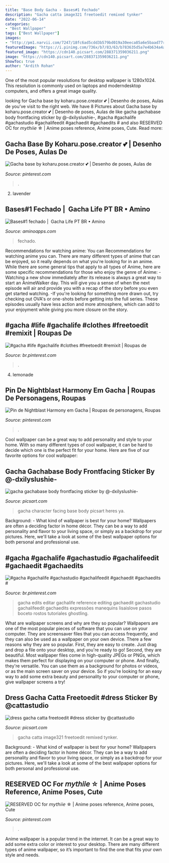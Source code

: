 ```yaml
---
title: "Base Body Gacha - Bases#1 Fechado"
description: "Gacha catta image321 freetoedit remixed tynker"
date: "2022-06-14"
categories:
- "Best Wallpaper"
tags: ["Best Wallpaper"]
images:
- "http://pm1.narvii.com/7247/18fc6ad5cdd3b579bd019a30eeca85a6e5baad77r1-800-480v2_uhq.jpg"
featuredImage: "https://i.pinimg.com/736x/b7/83/63/b783635d5a7e4b634a4a5214f08c2292.jpg"
featured_image: "https://cdn140.picsart.com/288371359036211.png"
image: "https://cdn140.picsart.com/288371359036211.png"
ShowToc: true
author: "Ardith Rohan"
---
```



One of the most popular resolutions for desktop wallpaper is 1280x1024. This resolution is commonly used on laptops and moderndesktop computers, and offers a great image quality.

	

		
looking for Gacha base by koharu.pose.creator 💕 | Desenho de poses, Aulas de you've visit to the right web. We have 8 Pictures about Gacha base by koharu.pose.creator 💕 | Desenho de poses, Aulas de like gacha gachabase body frontfacing sticker by @-dxilyslushie-, #gacha #gachalife #gachastudio #gachalifeedit #gachaedit #gachaedits # and also RESERVED OC for 𝘮𝘺𝘵𝘩𝘪𝘪𝘦 ☆ | Anime poses reference, Anime poses, Cute. Read more:
		
    
## Gacha Base By Koharu.pose.creator 💕 | Desenho De Poses, Aulas De

<img loading=lazy src="https://i.pinimg.com/736x/28/13/45/281345facb96e2446478c9fb24657611.jpg" onerror="this.onerror=null;this.src='https://tse1.mm.bing.net/th?id=OIP.TelXpF_MeTLwBrSCHzZ5vgHaGz&amp;pid=15.1';" alt="Gacha base by koharu.pose.creator 💕 | Desenho de poses, Aulas de">

_Source: pinterest.com_

>. 

	

2. lavender 

    
## Bases#1 Fechado | ️ Gacha Life PT BR • Amino

<img loading=lazy src="http://pm1.narvii.com/7247/18fc6ad5cdd3b579bd019a30eeca85a6e5baad77r1-800-480v2_uhq.jpg" onerror="this.onerror=null;this.src='https://tse4.mm.bing.net/th?id=OIP.NoxaFiYX0OdE2KCu-ph3AQHaEc&amp;pid=15.1';" alt="Bases#1 fechado | ️ Gacha Life PT BR • Amino">

_Source: aminoapps.com_

>fechado. 

	

Recommendations for watching anime: You can
Recommendations for watching anime you can. There are many different types of anime that can be enjoyed, so it really depends on what you're looking for in an anime. While there are some general tips that apply to all types of Anime, here are some specific recommendations for those who enjoy the genre of Anime: 
-Watching a new show immediately after its release is always a great way to start an AnimeWalker day. This will give you a sense of when the next episode will air and provide you with a recap of the story before you even get started watching. 
-If you're looking for something more drawn out, try checking out OVA's or one-shots before getting into the full series. These episodes usually have less action and more atmosphere, which can add to your enjoyment while giving you more closure on the story.

    
## #gacha #life #gachalife #clothes #freetoedit #remixit | Roupas De

<img loading=lazy src="https://i.pinimg.com/736x/0a/a3/64/0aa364a79cefb80c7f52e8d3b0d9d663.jpg" onerror="this.onerror=null;this.src='https://tse2.mm.bing.net/th?id=OIP.rOUVH7e7zTS1oEakfgOsiQHaJ9&amp;pid=15.1';" alt="#gacha #life #gachalife #clothes #freetoedit #remixit | Roupas de">

_Source: br.pinterest.com_

>. 

	

4. lemonade 

    
## Pin De Nightblast Harmony Em Gacha | Roupas De Personagens, Roupas

<img loading=lazy src="https://i.pinimg.com/736x/87/39/28/873928e7b851597d39c3123974adfffe.jpg" onerror="this.onerror=null;this.src='https://tse4.mm.bing.net/th?id=OIP.XQI-21olemZEQoKAsNt_AAHaHa&amp;pid=15.1';" alt="Pin de Nightblast Harmony em Gacha | Roupas de personagens, Roupas">

_Source: pinterest.com_

>. 

	

Cool wallpaper can be a great way to add personality and style to your home. With so many different types of cool wallpaper, it can be hard to decide which one is the perfect fit for your home. Here are five of our favorite options for cool wallpaper: 

    
## Gacha Gachabase Body Frontfacing Sticker By @-dxilyslushie-

<img loading=lazy src="https://cdn140.picsart.com/295915717197211.png" onerror="this.onerror=null;this.src='https://tse3.mm.bing.net/th?id=OIP.VnOzrQxlhbOFymU05Nn2jQAAAA&amp;pid=15.1';" alt="gacha gachabase body frontfacing sticker by @-dxilyslushie-">

_Source: picsart.com_

>gacha character facing base body picsart heres ya. 

	

Background: - What kind of wallpaper is best for your home?
Wallpapers are often a deciding factor in home décor. They can be a way to add personality and flavor to your living space, or simply as a backdrop for your pictures. Here, we'll take a look at some of the best wallpaper options for both personal and professional use.

    
## #gacha #gachalife #gachastudio #gachalifeedit #gachaedit #gachaedits #

<img loading=lazy src="https://i.pinimg.com/736x/b7/83/63/b783635d5a7e4b634a4a5214f08c2292.jpg" onerror="this.onerror=null;this.src='https://tse2.mm.bing.net/th?id=OIP.D5TcnJDdfKkTxbS7HvS8GgHaHG&amp;pid=15.1';" alt="#gacha #gachalife #gachastudio #gachalifeedit #gachaedit #gachaedits #">

_Source: br.pinterest.com_

>gacha edits editar gachalife reference editing gachaedit gachastudio gachalifeedit gachaedits expressões manequins lisaislove pasos boceto rostos tutoriales ghostling. 

	

What are wallpaper screens and why are they so popular?
Wallpapers are one of the most popular pieces of software that you can use on your computer. They are screensaver files that you can access frequently, and they can also be used as a wallpaper on your own device. There a few reasons why they are so popular. First, they are easy to create. Just drag and drop a file onto your desktop, and you're ready to go! Second, they are beautiful. Most wallpaper files come in high-quality JPEGs or PNGs, which makes them perfect for displaying on your computer or phone. And finally, they're versatile. You can use them as a background for photos or videos, or as the main screen saver on your device. So if you're looking for an easy way to add some extra beauty and personality to your computer or phone, give wallpaper screens a try!

    
## Dress Gacha Catta Freetoedit #dress Sticker By @cattastudio

<img loading=lazy src="https://cdn140.picsart.com/288371359036211.png" onerror="this.onerror=null;this.src='https://tse4.mm.bing.net/th?id=OIP.xzW2zE9eb1-URGd4cgEW9QHaID&amp;pid=15.1';" alt="dress gacha catta freetoedit #dress sticker by @cattastudio">

_Source: picsart.com_

>gacha catta image321 freetoedit remixed tynker. 

	

Background: - What kind of wallpaper is best for your home?
Wallpapers are often a deciding factor in home décor. They can be a way to add personality and flavor to your living space, or simply as a backdrop for your pictures. Here, we'll take a look at some of the best wallpaper options for both personal and professional use.

    
## RESERVED OC For 𝘮𝘺𝘵𝘩𝘪𝘪𝘦 ☆ | Anime Poses Reference, Anime Poses, Cute

<img loading=lazy src="https://i.pinimg.com/originals/e8/15/a2/e815a2191b77a72891c04be8904b408e.png" onerror="this.onerror=null;this.src='https://tse2.mm.bing.net/th?id=OIP.wh5xGDHLcC-WLHzbCSXMhwHaKt&amp;pid=15.1';" alt="RESERVED OC for 𝘮𝘺𝘵𝘩𝘪𝘪𝘦 ☆ | Anime poses reference, Anime poses, Cute">

_Source: pinterest.com_

>. 

	

Anime wallpaper is a popular trend in the internet. It can be a great way to add some extra color or interest to your desktop. There are many different types of anime wallpaper, so it’s important to find the one that fits your own style and needs.

